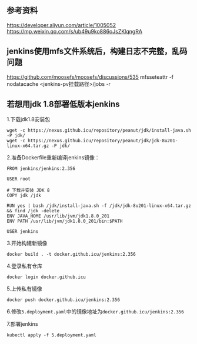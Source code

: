 ## 参考资料
https://developer.aliyun.com/article/1005052
https://mp.weixin.qq.com/s/ub49u9ko886oJsZKlqngRA

## jenkins使用mfs文件系统后，构建日志不完整，乱码问题
https://github.com/moosefs/moosefs/discussions/535
mfsseteattr -f nodatacache <jenkins-pv挂载路径>/jobs -r

## 若想用jdk 1.8部署低版本jenkins
1.下载jdk1.8安装包
```
wget -c https://nexus.github.icu/repository/peanut/jdk/install-java.sh -P jdk/
wget -c https://nexus.github.icu/repository/peanut/jdk/jdk-8u201-linux-x64.tar.gz -P jdk/
```

2.准备Dockerfile重新编译jenkins镜像：
```
FROM jenkins/jenkins:2.356

USER root

# 下载并安装 JDK 8
COPY jdk /jdk

RUN yes | bash /jdk/install-java.sh -f /jdk/jdk-8u201-linux-x64.tar.gz && find /jdk -delete
ENV JAVA_HOME /usr/lib/jvm/jdk1.8.0_201
ENV PATH /usr/lib/jvm/jdk1.8.0_201/bin:$PATH

USER jenkins
```

3.开始构建新镜像
```
docker build . -t docker.github.icu/jenkins:2.356
```

4.登录私有仓库
```
docker login docker.github.icu
```

5.上传私有镜像
```
docker push docker.github.icu/jenkins:2.356
```

6.修改`5.deployment.yaml`中的镜像地址为`docker.github.icu/jenkins:2.356`

7.部署jenkins
```
kubectl apply -f 5.deployment.yaml
```
